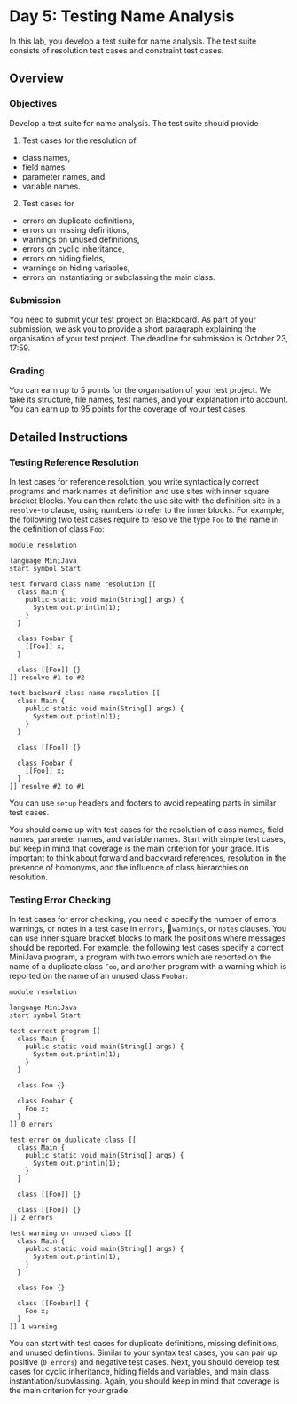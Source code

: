 # Day 5: Testing Name Analysis

In this lab, you develop a test suite for name analysis.
The test suite consists of resolution test cases and constraint test cases.

## Overview

### Objectives

Develop a test suite for name analysis.
The test suite should provide

1. Test cases for the resolution of
  * class names,
  * field names,
  * parameter names, and
  * variable names.
2. Test cases for
  * errors on duplicate definitions,
  * errors on missing definitions,
  * warnings on unused definitions,
  * errors on cyclic inheritance,
  * errors on hiding fields,
  * warnings on hiding variables,
  * errors on instantiating or subclassing the main class.

### Submission

You need to submit your test project on Blackboard.
As part of your submission, we ask you to provide a short paragraph explaining the organisation of your test project.
The deadline for submission is October 23, 17:59.

### Grading

You can earn up to 5 points for the organisation of your test project.
We take its structure, file names, test names, and your explanation into account.
You can earn up to 95 points for the coverage of your test cases.

## Detailed Instructions

### Testing Reference Resolution

In test cases for reference resolution, 
 you write syntactically correct programs and
 mark names at definition and use sites with inner square bracket blocks. 
You can then relate the use site with the definition site in a `resolve`-`to` clause, 
  using numbers to refer to the inner blocks. 
For example, the following two test cases require to resolve the type `Foo` to the name in the definition of class `Foo`:

    module resolution
     
    language MiniJava
    start symbol Start
     
    test forward class name resolution [[
      class Main {
        public static void main(String[] args) {
          System.out.println(1);
        }
      }
     
      class Foobar {
        [[Foo]] x;
      }
     
      class [[Foo]] {}
    ]] resolve #1 to #2
     
    test backward class name resolution [[
      class Main {
        public static void main(String[] args) {
          System.out.println(1);
        }
      }
     
      class [[Foo]] {}
     
      class Foobar {
        [[Foo]] x;
      }
    ]] resolve #2 to #1
 
You can use `setup` headers and footers to avoid repeating parts in similar test cases.

You should come up with test cases for the resolution of class names, field names, parameter names, and variable names.
Start with simple test cases, but keep in mind that coverage is the main criterion for your grade. 
It is important to think about 
 forward and backward references,
 resolution in the presence of homonyms, 
 and the influence of class hierarchies on resolution.
 
### Testing Error Checking

In test cases for error checking, you need o specify the number of errors, warnings, or notes in a test case 
 in `errors`, `warnings`, or `notes` clauses. 
You can use inner square bracket blocks to mark the positions where messages should be reported. 
For example, the following test cases specify a correct MiniJava program, 
 a program with two errors which are reported on the name of a duplicate class `Foo`, 
 and another program with a warning which is reported on the name of an unused class `Foobar`:
 
    module resolution
     
    language MiniJava
    start symbol Start
     
    test correct program [[
      class Main {
        public static void main(String[] args) {
          System.out.println(1);
        }
      }
     
      class Foo {}
     
      class Foobar {
        Foo x;
      }
    ]] 0 errors
     
    test error on duplicate class [[
      class Main {
        public static void main(String[] args) {
          System.out.println(1);
        }
      }
     
      class [[Foo]] {}
     
      class [[Foo]] {}
    ]] 2 errors
     
    test warning on unused class [[
      class Main {
        public static void main(String[] args) {
          System.out.println(1);
        }
      }
     
      class Foo {}
     
      class [[Foobar]] {
        Foo x;
      }
    ]] 1 warning

You can start with test cases for duplicate definitions, missing definitions, and unused definitions.
Similar to your syntax test cases, you can pair up positive (`0 errors`) and negative test cases.
Next, you should develop test cases for 
 cyclic inheritance, 
 hiding fields and variables, 
 and main class instantiation/subvlassing.
Again, you should keep in mind that coverage is the main criterion for your grade. 

